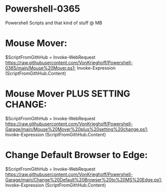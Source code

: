 # Powershell-0365
Powershell Scripts and that kind of stuff
@ MB


# Mouse Mover:
$ScriptFromGithHub = Invoke-WebRequest https://raw.githubusercontent.com/VonKrieghoff/Powershell-0365/main/Mouse%20Mover.ps1; Invoke-Expression $($ScriptFromGithHub.Content)

# Mouse Mover PLUS SETTING CHANGE:
$ScriptFromGithHub = Invoke-WebRequest https://raw.githubusercontent.com/VonKrieghoff/Powershell-Garage/main/Mouse%20Mover%20plus%20setting%20change.ps1; Invoke-Expression $($ScriptFromGithHub.Content)


# Change Default Browser to Edge:
$ScriptFromGithHub = Invoke-WebRequest https://raw.githubusercontent.com/VonKrieghoff/Powershell-Garage/main/Change%20Default%20Browser%20to%20MS%20Edge.ps1; Invoke-Expression $($ScriptFromGithHub.Content)

